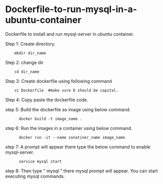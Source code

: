 # Dockerfile-to-run-mysql-in-a-ubuntu-container
Dockerfile to install and run mysql-server in ubuntu container.

Step 1: Create directory.

        mkdir dir_name
        
Step 2: change dir

        cd dir_name
         
Step 3: Create dockerfile using following command
  
        vi Dockerfile  #make sure D should be capital.
        
Step 4: Copy paste the dockerfile code.

step 5: Build the dockerfile as image using below command.

          docker build -t image_name .
          
step 6: Run the images in a container using below command.

          docker run -it --name conatiner_name image_name
  
step 7: A prompt will appear there type the below command to enable mysql-server.
 
          service mysql start

step 8: Then type " mysql " there mysql prompt will appear. You can start executing mysql commands.
